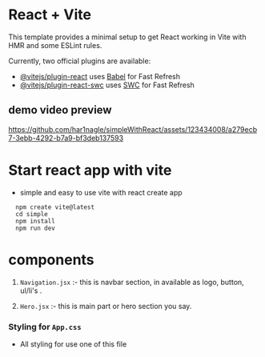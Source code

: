 # React + Vite

This template provides a minimal setup to get React working in Vite with HMR and some ESLint rules.

Currently, two official plugins are available:

- [@vitejs/plugin-react](https://github.com/vitejs/vite-plugin-react/blob/main/packages/plugin-react/README.md) uses [Babel](https://babeljs.io/) for Fast Refresh
- [@vitejs/plugin-react-swc](https://github.com/vitejs/vite-plugin-react-swc) uses [SWC](https://swc.rs/) for Fast Refresh



## demo video preview
https://github.com/har1nagle/simpleWithReact/assets/123434008/a279ecb7-3ebb-4292-b7a9-bf3deb137593


# Start react app with vite 

* simple and easy to use vite with react create app

```
  npm create vite@latest
  cd simple
  npm install
  npm run dev

```

# components

1. ```Navigation.jsx``` :- this is navbar section, in available as logo, button, ul/li's .

2. ```Hero.jsx``` :- this is main part or hero section you say.

### Styling for ```App.css```

* All styling for use one of this file


